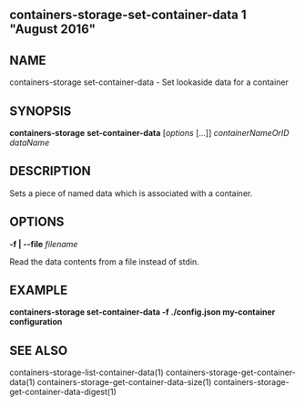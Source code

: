 ## containers-storage-set-container-data 1 "August 2016"

## NAME
containers-storage set-container-data - Set lookaside data for a container

## SYNOPSIS
**containers-storage** **set-container-data** [*options* [...]] *containerNameOrID* *dataName*

## DESCRIPTION
Sets a piece of named data which is associated with a container.

## OPTIONS
**-f | --file** *filename*

Read the data contents from a file instead of stdin.

## EXAMPLE
**containers-storage set-container-data -f ./config.json my-container configuration**

## SEE ALSO
containers-storage-list-container-data(1)
containers-storage-get-container-data(1)
containers-storage-get-container-data-size(1)
containers-storage-get-container-data-digest(1)
